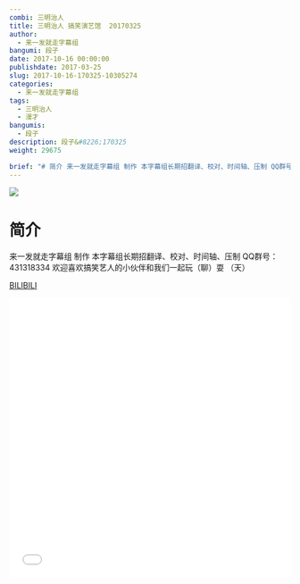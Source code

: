 ```yaml
---
combi: 三明治人
title: 三明治人 搞笑演艺馆  20170325
author: 
  - 来一发就走字幕组
bangumi: 段子
date: 2017-10-16 00:00:00
publishdate: 2017-03-25
slug: 2017-10-16-170325-10305274
categories: 
  - 来一发就走字幕组
tags: 
  - 三明治人
  - 漫才
bangumis: 
  - 段子
description: 段子&#8226;170325
weight: 29675

brief: "# 简介 来一发就走字幕组 制作 本字幕组长期招翻译、校对、时间轴、压制 QQ群号：431318334 欢迎喜欢搞笑艺人的小伙伴和我们一起玩（聊）耍 （天）"
---
```


![](https://i.imgur.com/4cCrrdr.jpg)

# 简介  
来一发就走字幕组 制作
本字幕组长期招翻译、校对、时间轴、压制   QQ群号：431318334 欢迎喜欢搞笑艺人的小伙伴和我们一起玩（聊）耍 （天）

  [BILIBILI](https://www.bilibili.com/video/av10305274/)


<div class="vcontainer">  <iframe class='video' src="//www.bilibili.com/blackboard/player.html?aid=10305274" width="100%" height="500" frameborder="0" allowfullscreen="allowfullscreen"></iframe></div>
